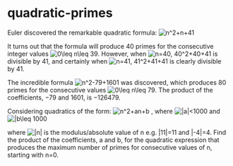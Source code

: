 # quadratic-primes
Euler discovered the remarkable quadratic formula:
<img src="https://latex.codecogs.com/png.latex?\bg_black&space;\fn_cm&space;n^2&plus;n&plus;41" title="n^2+n+41" />

It turns out that the formula will produce 40 primes for the consecutive integer values <img src="https://latex.codecogs.com/png.latex?\bg_black&space;\fn_cm&space;0\leq&space;n\leq&space;39" title="0\leq n\leq 39" />. However, when <img src="https://latex.codecogs.com/png.latex?\bg_black&space;\fn_cm&space;n=40,&space;40^2&plus;40&plus;41" title="n=40, 40^2+40+41" /> is divisible by 41, and certainly when <img src="https://latex.codecogs.com/png.latex?\bg_black&space;\fn_cm&space;n=41,&space;41^2&plus;41&plus;41" title="n=41, 41^2+41+41" /> is clearly divisible by 41.

The incredible formula <img src="https://latex.codecogs.com/png.latex?\bg_black&space;\fn_cm&space;n^2-79&plus;1601" title="n^2-79+1601" /> was discovered, which produces 80 primes for the consecutive values <img src="https://latex.codecogs.com/png.latex?\bg_black&space;\fn_cm&space;0\leq&space;n\leq&space;79" title="0\leq n\leq 79" />. The product of the coefficients, −79 and 1601, is −126479.

Considering quadratics of the form:
<img src="https://latex.codecogs.com/png.latex?\bg_black&space;\fn_cm&space;n^2&plus;an&plus;b" title="n^2+an+b" />
, where <img src="https://latex.codecogs.com/png.latex?\bg_black&space;\fn_cm&space;|a|<1000" title="|a|<1000" /> and <img src="https://latex.codecogs.com/png.latex?\bg_black&space;\fn_cm&space;|b\leq&space;1000" title="|b\leq 1000" />

where <img src="https://latex.codecogs.com/png.latex?\bg_black&space;\fn_cm&space;|n|" title="|n|" /> is the modulus/absolute value of n
e.g. |11|=11 and |-4|=4.
Find the product of the coefficients, a and b, for the quadratic expression that produces the maximum number of primes for consecutive values of n, starting with n=0.
